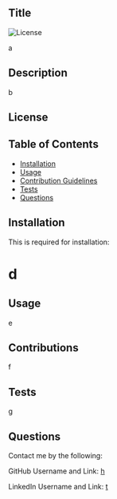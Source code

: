 ## Title 

  ![License](https://img.shields.io/badge/License-MIT-brightgreen.svg)

  a

  ## Description

  b

  ## License
  
  
  ## Table of Contents

  - [Installation](#installation)
  - [Usage](#usage)
  - [Contribution Guidelines](#contributions )
  - [Tests](#tests)
  - [Questions](#questions)

  ## Installation

  This is required for installation:

  # d

  ## Usage 

  e

  ## Contributions
  
  f

  ## Tests
  
  g


  ## Questions

  Contact me by the following:

  GitHub Username and Link: [h](http://www.github.com/h)

  LinkedIn Username and Link: [t](http://www.linkedin.com/t)
